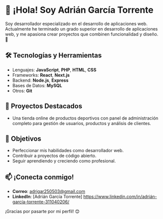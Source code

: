 # 👋 ¡Hola! Soy Adrián García Torrente

Soy desarrollador especializado en el desarrollo de aplicaciones web. Actualmente he terminado un grado superior en desarrollo de aplicaciones web, y me apasiona crear proyectos que combinen funcionalidad y diseño. 🚀

## 🛠️ Tecnologías y Herramientas
- Lenguajes: **JavaScript**, **PHP**, **HTML**, **CSS**
- Frameworks: **React**, **Next.js**
- Backend: **Node.js**, **Express**
- Bases de Datos: **MySQL**
- Otros: **Git**

## 🌟 Proyectos Destacados
- Una tienda online de productos deportivos con panel de administración completo para gestión de usuarios, productos y análisis de clientes.

## 🎯 Objetivos
- Perfeccionar mis habilidades como desarrollador web.
- Contribuir a proyectos de código abierto.
- Seguir aprendiendo y creciendo como profesional.

## 📫 ¡Conecta conmigo!
- **Correo**: adrigar250503@gmail.com
- **LinkedIn**: [Adrián García Torrente] https://www.linkedin.com/in/adrián-garcía-torrente-311040206/


¡Gracias por pasarte por mi perfil! 😊
